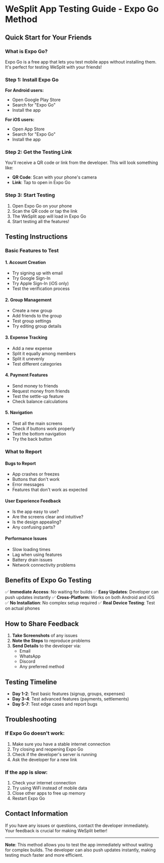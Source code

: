 # WeSplit App Testing Guide - Expo Go Method

## Quick Start for Your Friends

### What is Expo Go?
Expo Go is a free app that lets you test mobile apps without installing them. It's perfect for testing WeSplit with your friends!

### Step 1: Install Expo Go
**For Android users:**
- Open Google Play Store
- Search for "Expo Go"
- Install the app

**For iOS users:**
- Open App Store
- Search for "Expo Go"
- Install the app

### Step 2: Get the Testing Link
You'll receive a QR code or link from the developer. This will look something like:
- **QR Code**: Scan with your phone's camera
- **Link**: Tap to open in Expo Go

### Step 3: Start Testing
1. Open Expo Go on your phone
2. Scan the QR code or tap the link
3. The WeSplit app will load in Expo Go
4. Start testing all the features!

## Testing Instructions

### Basic Features to Test

#### 1. Account Creation
- Try signing up with email
- Try Google Sign-In
- Try Apple Sign-In (iOS only)
- Test the verification process

#### 2. Group Management
- Create a new group
- Add friends to the group
- Test group settings
- Try editing group details

#### 3. Expense Tracking
- Add a new expense
- Split it equally among members
- Split it unevenly
- Test different categories

#### 4. Payment Features
- Send money to friends
- Request money from friends
- Test the settle-up feature
- Check balance calculations

#### 5. Navigation
- Test all the main screens
- Check if buttons work properly
- Test the bottom navigation
- Try the back button

### What to Report

#### Bugs to Report
- App crashes or freezes
- Buttons that don't work
- Error messages
- Features that don't work as expected

#### User Experience Feedback
- Is the app easy to use?
- Are the screens clear and intuitive?
- Is the design appealing?
- Any confusing parts?

#### Performance Issues
- Slow loading times
- Lag when using features
- Battery drain issues
- Network connectivity problems

## Benefits of Expo Go Testing

✅ **Immediate Access**: No waiting for builds
✅ **Easy Updates**: Developer can push updates instantly
✅ **Cross-Platform**: Works on both Android and iOS
✅ **No Installation**: No complex setup required
✅ **Real Device Testing**: Test on actual phones

## How to Share Feedback

1. **Take Screenshots** of any issues
2. **Note the Steps** to reproduce problems
3. **Send Details** to the developer via:
   - Email
   - WhatsApp
   - Discord
   - Any preferred method

## Testing Timeline

- **Day 1-2**: Test basic features (signup, groups, expenses)
- **Day 3-4**: Test advanced features (payments, settlements)
- **Day 5-7**: Test edge cases and report bugs

## Troubleshooting

### If Expo Go doesn't work:
1. Make sure you have a stable internet connection
2. Try closing and reopening Expo Go
3. Check if the developer's server is running
4. Ask the developer for a new link

### If the app is slow:
1. Check your internet connection
2. Try using WiFi instead of mobile data
3. Close other apps to free up memory
4. Restart Expo Go

## Contact Information
If you have any issues or questions, contact the developer immediately. Your feedback is crucial for making WeSplit better!

---

**Note**: This method allows you to test the app immediately without waiting for complex builds. The developer can also push updates instantly, making testing much faster and more efficient. 